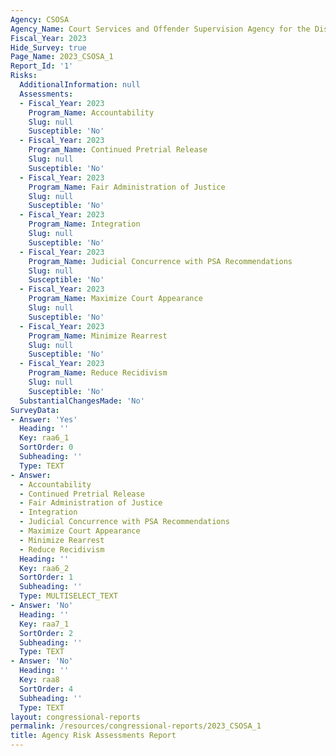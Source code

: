 ```yaml
---
Agency: CSOSA
Agency_Name: Court Services and Offender Supervision Agency for the District of Columbia
Fiscal_Year: 2023
Hide_Survey: true
Page_Name: 2023_CSOSA_1
Report_Id: '1'
Risks:
  AdditionalInformation: null
  Assessments:
  - Fiscal_Year: 2023
    Program_Name: Accountability
    Slug: null
    Susceptible: 'No'
  - Fiscal_Year: 2023
    Program_Name: Continued Pretrial Release
    Slug: null
    Susceptible: 'No'
  - Fiscal_Year: 2023
    Program_Name: Fair Administration of Justice
    Slug: null
    Susceptible: 'No'
  - Fiscal_Year: 2023
    Program_Name: Integration
    Slug: null
    Susceptible: 'No'
  - Fiscal_Year: 2023
    Program_Name: Judicial Concurrence with PSA Recommendations
    Slug: null
    Susceptible: 'No'
  - Fiscal_Year: 2023
    Program_Name: Maximize Court Appearance
    Slug: null
    Susceptible: 'No'
  - Fiscal_Year: 2023
    Program_Name: Minimize Rearrest
    Slug: null
    Susceptible: 'No'
  - Fiscal_Year: 2023
    Program_Name: Reduce Recidivism
    Slug: null
    Susceptible: 'No'
  SubstantialChangesMade: 'No'
SurveyData:
- Answer: 'Yes'
  Heading: ''
  Key: raa6_1
  SortOrder: 0
  Subheading: ''
  Type: TEXT
- Answer:
  - Accountability
  - Continued Pretrial Release
  - Fair Administration of Justice
  - Integration
  - Judicial Concurrence with PSA Recommendations
  - Maximize Court Appearance
  - Minimize Rearrest
  - Reduce Recidivism
  Heading: ''
  Key: raa6_2
  SortOrder: 1
  Subheading: ''
  Type: MULTISELECT_TEXT
- Answer: 'No'
  Heading: ''
  Key: raa7_1
  SortOrder: 2
  Subheading: ''
  Type: TEXT
- Answer: 'No'
  Heading: ''
  Key: raa8
  SortOrder: 4
  Subheading: ''
  Type: TEXT
layout: congressional-reports
permalink: /resources/congressional-reports/2023_CSOSA_1
title: Agency Risk Assessments Report
---
```

